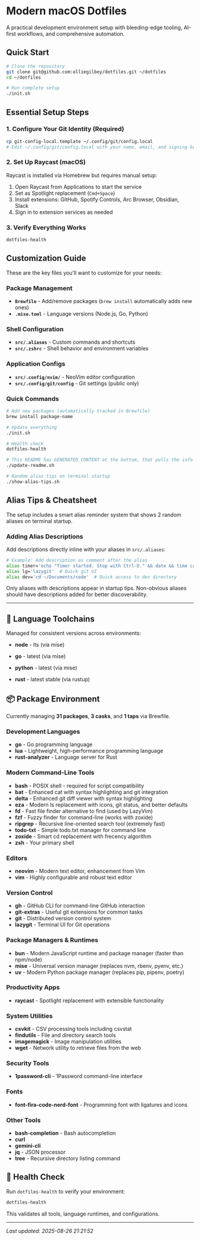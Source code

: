 # Modern macOS Dotfiles

A practical development environment setup with bleeding-edge tooling, AI-first workflows, and comprehensive automation.

## Quick Start

```bash
# Clone the repository
git clone git@github.com:olliegilbey/dotfiles.git ~/dotfiles
cd ~/dotfiles

# Run complete setup
./init.sh
```

## Essential Setup Steps

### 1. Configure Your Git Identity (Required)

```bash
cp git-config-local.template ~/.config/git/config.local
# Edit ~/.config/git/config.local with your name, email, and signing key
```

### 2. Set Up Raycast (macOS)

Raycast is installed via Homebrew but requires manual setup:

1. Open Raycast from Applications to start the service
2. Set as Spotlight replacement (`Cmd+Space`)  
3. Install extensions: GitHub, Spotify Controls, Arc Browser, Obsidian, Slack
4. Sign in to extension services as needed

### 3. Verify Everything Works

```bash
dotfiles-health
```

## Customization Guide

These are the key files you'll want to customize for your needs:

### Package Management
- **`Brewfile`** - Add/remove packages (`brew install` automatically adds new ones)
- **`.mise.toml`** - Language versions (Node.js, Go, Python)

### Shell Configuration  
- **`src/.aliases`** - Custom commands and shortcuts
- **`src/.zshrc`** - Shell behavior and environment variables

### Application Configs
- **`src/.config/nvim/`** - NeoVim editor configuration
- **`src/.config/git/config`** - Git settings (public only)

### Quick Commands
```bash
# Add new packages (automatically tracked in Brewfile)
brew install package-name

# Update everything
./init.sh

# Health check
dotfiles-health

# This README has GENERATED_CONTENT at the bottom, that pulls the info on your env. Regenerate with:
./update-readme.sh

# Random alias tips on terminal startup
./show-alias-tips.sh
```

## Alias Tips & Cheatsheet

The setup includes a smart alias reminder system that shows 2 random aliases on terminal startup.

### Adding Alias Descriptions
Add descriptions directly inline with your aliases in `src/.aliases`:

```bash
# Example: Add description as comment after the alias
alias timer='echo "Timer started. Stop with Ctrl-D." && date && time cat && date'  # Simple command-line timer
alias lg='lazygit'  # Quick git UI
alias dev='cd ~/Documents/code'  # Quick access to dev directory
```

Only aliases with descriptions appear in startup tips. Non-obvious aliases should have descriptions added for better discoverability.

---

<!-- GENERATED_CONTENT_STARTS_HERE -->

## 🔧 Language Toolchains

Managed for consistent versions across environments:

- **node** - lts (via mise)
- **go** - latest (via mise)
- **python** - latest (via mise)

- **rust** - latest stable (via rustup)

## 📦 Package Environment

Currently managing **31 packages**, **3 casks**, and **1 taps** via Brewfile.

### Development Languages

- **go** - Go programming language
- **lua** - Lightweight, high-performance programming language
- **rust-analyzer** - Language server for Rust

### Modern Command-Line Tools

- **bash** - POSIX shell - required for script compatibility
- **bat** - Enhanced cat with syntax highlighting and git integration
- **delta** - Enhanced git diff viewer with syntax highlighting
- **eza** - Modern ls replacement with icons, git status, and better defaults
- **fd** - Fast file finder alternative to find (used by LazyVim)
- **fzf** - Fuzzy finder for command-line (works with zoxide)
- **ripgrep** - Recursive line-oriented search tool (extremely fast)
- **todo-txt** - Simple todo.txt manager for command line
- **zoxide** - Smart cd replacement with frecency algorithm
- **zsh** - Your primary shell

### Editors

- **neovim** - Modern text editor, enhancement from Vim
- **vim** - Highly configurable and robust text editor

### Version Control

- **gh** - GitHub CLI for command-line GitHub interaction
- **git-extras** - Useful git extensions for common tasks
- **git** - Distributed version control system
- **lazygit** - Terminal UI for Git operations

### Package Managers & Runtimes

- **bun** - Modern JavaScript runtime and package manager (faster than npm/node)
- **mise** - Universal version manager (replaces nvm, rbenv, pyenv, etc.)
- **uv** - Modern Python package manager (replaces pip, pipenv, poetry)

### Productivity Apps

- **raycast** - Spotlight replacement with extensible functionality

### System Utilities

- **csvkit** - CSV processing tools including csvstat
- **findutils** - File and directory search tools
- **imagemagick** - Image manipulation utilities
- **wget** - Network utility to retrieve files from the web

### Security Tools

- **1password-cli** - 1Password command-line interface

### Fonts

- **font-fira-code-nerd-font** - Programming font with ligatures and icons

### Other Tools

- **bash-completion** - Bash autocompletion
- **curl**
- **gemini-cli**
- **jq** - JSON processor
- **tree** - Recursive directory listing command

## 🏥 Health Check

Run `dotfiles-health` to verify your environment:

```bash
dotfiles-health
```

This validates all tools, language runtimes, and configurations.

---

*Last updated: 2025-08-26 21:21:52*
